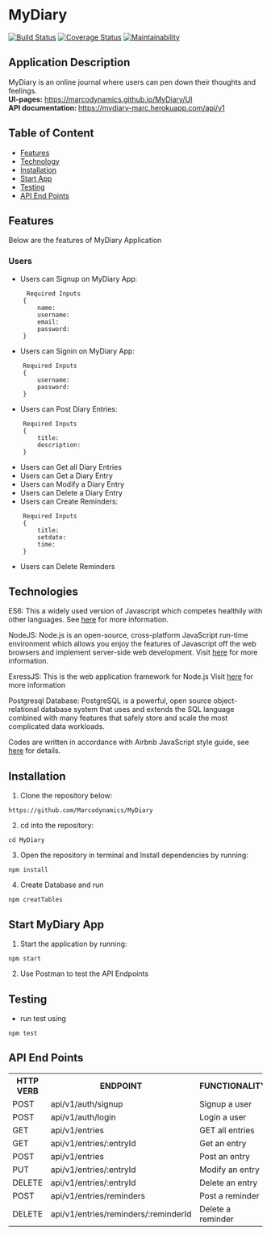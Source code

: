 # MyDiary

[![Build Status](https://travis-ci.org/marcodynamics/MyDiary.svg?branch=develop)](https://travis-ci.org/marcodynamics/MyDiary) [![Coverage Status](https://coveralls.io/repos/github/marcodynamics/MyDiary/badge.svg?branch=develop)](https://coveralls.io/github/marcodynamics/MyDiary?branch=develop) [![Maintainability](https://api.codeclimate.com/v1/badges/b7a4ad4cabf47851d01d/maintainability)](https://codeclimate.com/github/marcodynamics/MyDiary/maintainability) 

## Application Description
MyDiary is an online journal where users can pen down their thoughts and feelings.
 <br/><b>UI-pages:</b> https://marcodynamics.github.io/MyDiary/UI
 <br/><b> API documentation: </b> https://mydiary-marc.herokuapp.com/api/v1

## Table of Content

- [Features](#features)
- [Technology](#technologies)
- [Installation](#installation)
- [Start App](#start-mydiary-app)
- [Testing](#testing)
- [API End Points](#api-end-points)

## Features
Below are the features of MyDiary Application

###  Users

- Users can Signup on MyDiary App:
```
     Required Inputs
    {
        name:
        username:
        email:
        password:
    }
```
- Users can Signin on MyDiary App:
```
    Required Inputs
    {
        username:
        password:
    }
```
- Users can Post Diary Entries:
```
    Required Inputs
    {
        title:
        description:
    }
```
- Users can Get all Diary Entries<br/>
- Users can Get a Diary Entry<br/>
- Users can Modify a Diary Entry<br/>
- Users can Delete a Diary Entry<br/>
- Users can Create Reminders:
```
    Required Inputs
    {
        title:
        setdate:
        time:
    }
```
- Users can Delete Reminders

## Technologies

ES6: This a widely used version of Javascript
which competes healthily with other languages. See [here](https://en.wikipedia.org/wiki/ECMAScript) for more information.

NodeJS: Node.js is an open-source, cross-platform JavaScript run-time environment which allows you enjoy the features of Javascript off the web browsers and implement server-side web development.
Visit [here](https://nodejs.org/en/) for more information.

ExressJS: This is the web application framework for Node.js
Visit [here](https://expressjs.com) for more information

Postgresql Database: PostgreSQL is a powerful, open source object-relational database system that uses and extends the SQL language combined with many features that safely store and scale the most complicated data workloads.

Codes are written in accordance with Airbnb JavaScript style guide, see [here](https://github.com/airbnb/javascript) for details.

## Installation
1. Clone the repository below:
```
https://github.com/Marcodynamics/MyDiary
```
2. cd into the repository:
```
cd MyDiary
```
3. Open the repository in terminal and Install dependencies by running:
```
npm install
```
4. Create Database and run
```
npm creatTables
```

## Start MyDiary App
1. Start the application by running:
```
npm start
```
2. Use Postman to test the API Endpoints


## Testing
- run test using
```
npm test
```

## API End Points

<table>
<tr><th>HTTP VERB</th><th>ENDPOINT</th><th>FUNCTIONALITY</th></tr>

<tr><td>POST</td> <td>api/v1/auth/signup</td>  <td>Signup a user</td></tr>

<tr><td>POST</td> <td>api/v1/auth/login</td>  <td>Login a user</td></tr>

<tr><td>GET</td> <td>api/v1/entries</td>  <td>GET all entries</td></tr>

<tr><td>GET</td> <td>api/v1/entries/:entryId</td>  <td>Get an entry</td></tr>

<tr><td>POST</td> <td>api/v1/entries</td>  <td>Post an entry</td></tr>

<tr><td>PUT</td> <td>api/v1/entries/:entryId</td> <td>Modify an entry</td></tr>

<tr><td>DELETE</td> <td>api/v1/entries/:entryId</td> <td>Delete an entry</td></tr>

<tr><td>POST</td> <td>api/v1/entries/reminders</td> <td>Post a reminder</td></tr>

<tr><td>DELETE</td> <td>api/v1/entries/reminders/:reminderId</td> <td>Delete a reminder</td></tr>
    </table>

